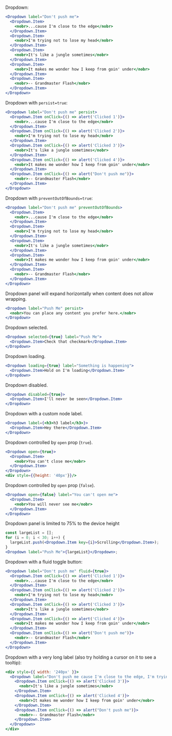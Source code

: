 Dropdown:

```jsx
<Dropdown label="Don't push me">
  <Dropdown.Item>
    <nobr>...cause I'm close to the edge</nobr>
  </Dropdown.Item>
  <Dropdown.Item>
    <nobr>I'm trying not to lose my head</nobr>
  </Dropdown.Item>
  <Dropdown.Item>
    <nobr>It's like a jungle sometimes</nobr>
  </Dropdown.Item>
  <Dropdown.Item>
    <nobr>It makes me wonder how I keep from goin' under</nobr>
  </Dropdown.Item>
  <Dropdown.Item>
    <nobr>-- Grandmaster Flash</nobr>
  </Dropdown.Item>
</Dropdown>
```

Dropdown with `persist=true`:

```jsx
<Dropdown label="Don't push me" persist>
  <Dropdown.Item onClick={() => alert('Clicked 1')}>
    <nobr>...cause I'm close to the edge</nobr>
  </Dropdown.Item>
  <Dropdown.Item onClick={() => alert('Clicked 2')}>
    <nobr>I'm trying not to lose my head</nobr>
  </Dropdown.Item>
  <Dropdown.Item onClick={() => alert('Clicked 3')}>
    <nobr>It's like a jungle sometimes</nobr>
  </Dropdown.Item>
  <Dropdown.Item onClick={() => alert('Clicked 4')}>
    <nobr>It makes me wonder how I keep from goin' under</nobr>
  </Dropdown.Item>
  <Dropdown.Item onClick={() => alert("Don't push me")}>
    <nobr>-- Grandmaster Flash</nobr>
  </Dropdown.Item>
</Dropdown>
```

Dropdown with `preventOutOfBounds=true`:

```jsx
<Dropdown label="Don't push me" preventOutOfBounds>
  <Dropdown.Item>
    <nobr>...cause I'm close to the edge</nobr>
  </Dropdown.Item>
  <Dropdown.Item>
    <nobr>I'm trying not to lose my head</nobr>
  </Dropdown.Item>
  <Dropdown.Item>
    <nobr>It's like a jungle sometimes</nobr>
  </Dropdown.Item>
  <Dropdown.Item>
    <nobr>It makes me wonder how I keep from goin' under</nobr>
  </Dropdown.Item>
  <Dropdown.Item>
    <nobr>-- Grandmaster Flash</nobr>
  </Dropdown.Item>
</Dropdown>
```

Dropdown panel will expand horizontally when content does not allow wrapping.

```jsx
<Dropdown label="Push Me" persist>
  <nobr>You can place any content you prefer here.</nobr>
</Dropdown>
```

Dropdown selected.

```jsx
<Dropdown selected={true} label="Push Me">
  <Dropdown.Item>Check that checkmark</Dropdown.Item>
</Dropdown>
```

Dropdown loading.

```jsx
<Dropdown loading={true} label="Something is happening">
  <Dropdown.Item>Hold on I'm loading</Dropdown.Item>
</Dropdown>
```

Dropdown disabled.

```jsx
<Dropdown disabled={true}>
  <Dropdown.Item>I'll never be seen</Dropdown.Item>
</Dropdown>
```

Dropdown with a custom node label.

```jsx
<Dropdown label={<h3>h3 label</h3>}>
  <Dropdown.Item>Hey there</Dropdown.Item>
</Dropdown>
```

Dropdown controlled by `open` prop (`true`).

```jsx
<Dropdown open={true}>
  <Dropdown.Item>
    <nobr>You can't close me</nobr>
  </Dropdown.Item>
</Dropdown>
<div style={{height: '40px'}}/>
```

Dropdown controlled by `open` prop (`false`).

```jsx
<Dropdown open={false} label="You can't open me">
  <Dropdown.Item>
    <nobr>You will never see me</nobr>
  </Dropdown.Item>
</Dropdown>
```

Dropdown panel is limited to 75% to the device height

```jsx
const largeList = [];
for (i = 0; i < 30; i++) {
  largeList.push(<Dropdown.Item key={i}>Scrolling</Dropdown.Item>);
}
<Dropdown label="Push Me">{largeList}</Dropdown>;
```

Dropdown with a fluid toggle button:

```jsx
<Dropdown label="Don't push me" fluid={true}>
  <Dropdown.Item onClick={() => alert('Clicked 1')}>
    <nobr>...cause I'm close to the edge</nobr>
  </Dropdown.Item>
  <Dropdown.Item onClick={() => alert('Clicked 2')}>
    <nobr>I'm trying not to lose my head</nobr>
  </Dropdown.Item>
  <Dropdown.Item onClick={() => alert('Clicked 3')}>
    <nobr>It's like a jungle sometimes</nobr>
  </Dropdown.Item>
  <Dropdown.Item onClick={() => alert('Clicked 4')}>
    <nobr>It makes me wonder how I keep from goin' under</nobr>
  </Dropdown.Item>
  <Dropdown.Item onClick={() => alert("Don't push me")}>
    <nobr>-- Grandmaster Flash</nobr>
  </Dropdown.Item>
</Dropdown>
```

Dropdown with a very long label (also try holding a cursor on it to see a tooltip):

```jsx
<div style={{ width: '240px' }}>
  <Dropdown label="Don't push me cause I'm close to the edge, I'm trying not to lose my head">
    <Dropdown.Item onClick={() => alert('Clicked 3')}>
      <nobr>It's like a jungle sometimes</nobr>
    </Dropdown.Item>
    <Dropdown.Item onClick={() => alert('Clicked 4')}>
      <nobr>It makes me wonder how I keep from goin' under</nobr>
    </Dropdown.Item>
    <Dropdown.Item onClick={() => alert("Don't push me")}>
      <nobr>-- Grandmaster Flash</nobr>
    </Dropdown.Item>
  </Dropdown>
</div>
```
